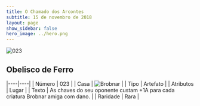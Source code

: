 ```yaml
---
title: O Chamado dos Arcontes
subtitle: 15 de novembro de 2018
layout: page
show_sidebar: false
hero_image: ../hero.png
---
```


![023](https://cdn.keyforgegame.com/media/card_front/pt/341_023_G489GRF3RCV2_pt.png)

## Obelisco de Ferro

|----|----|
| Número | 023 |
| Casa | ![Brobnar](https://archonarcana.com/images/thumb/e/e0/Brobnar.png/22px-Brobnar.png "Brobnar") |
| Tipo | Artefato |
| Atributos | Lugar |
| Texto | As chaves do seu oponente custam +1A para cada criatura Brobnar amiga com dano. |
| Raridade | Rara |
